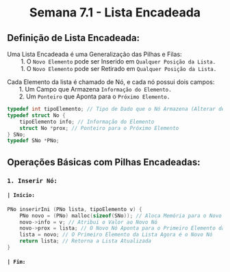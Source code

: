 <h1 align="center"> Semana 7.1 - Lista Encadeada </h1>

## Definição de Lista Encadeada:
Uma Lista Encadeada é uma Generalização das Pilhas e Filas:
<br>&emsp;&emsp; 1. O `Novo Elemento` pode ser Inserido em `Qualquer Posição da Lista.`
<br>&emsp;&emsp; 1. O `Novo Elemento` pode ser Retirado em `Qualquer Posição da Lista.`

Cada Elemento da lista é chamado de Nó, e cada nó possui dois campos:
<br>&emsp;&emsp;1. Um Campo que Armazena `Informação do Elemento.`
<br>&emsp;&emsp;2. Um `Ponteiro` que Aponta para o `Próximo Elemento.`

~~~c
typedef int tipoElemento; // Tipo de Dado que o Nó Armazena (Alterar de Acordo com o Problema)
typedef struct No {
	tipoElemento info; // Informação do Elemento
	struct No *prox; // Ponteiro para o Próximo Elemento
} SNo;
typedef SNo *PNo;
~~~



## Operações Básicas com Pilhas Encadeadas:
### `1. Inserir Nó:`
#### `| Início:`
~~~c
PNo inserirIni (PNo lista, tipoElemento v) {
	PNo novo = (PNo) malloc(sizeof(SNo)); // Aloca Memória para o Novo Nó
	novo->info = v; // Atribui o Valor ao Novo Nó
	novo->prox = lista; // O Novo Nó Aponta para o Primeiro Elemento da Lista
	lista = novo; // O Primeiro Elemento da Lista Agora é o Novo Nó
	return lista; // Retorna a Lista Atualizada
}
~~~
#### `| Fim:`
